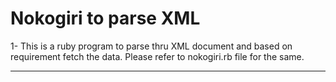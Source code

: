 # Nokogiri to parse XML

1- This is a ruby program to parse thru XML document and based on requirement fetch the data. Please refer to nokogiri.rb file for the same.

---------------------------------------------------------------------------------------------------------------